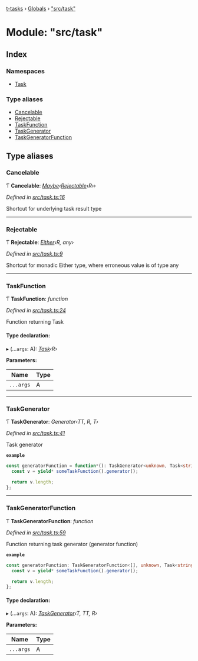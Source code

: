 [t-tasks](../README.md) › [Globals](../globals.md) › ["src/task"](_src_task_.md)

# Module: "src/task"

## Index

### Namespaces

* [Task](_src_task_.task.md)

### Type aliases

* [Cancelable](_src_task_.md#cancelable)
* [Rejectable](_src_task_.md#rejectable)
* [TaskFunction](_src_task_.md#taskfunction)
* [TaskGenerator](_src_task_.md#taskgenerator)
* [TaskGeneratorFunction](_src_task_.md#taskgeneratorfunction)

## Type aliases

###  Cancelable

Ƭ **Cancelable**: *[Maybe](_src_maybe_.maybe.md)‹[Rejectable](_src_task_.md#rejectable)‹R››*

*Defined in [src/task.ts:16](https://github.com/lammonaaf/t-tasks/blob/f3810a3/src/task.ts#L16)*

Shortcut for underlying task result type

___

###  Rejectable

Ƭ **Rejectable**: *[Either](_src_either_.either.md)‹R, any›*

*Defined in [src/task.ts:9](https://github.com/lammonaaf/t-tasks/blob/f3810a3/src/task.ts#L9)*

Shortcut for monadic Either type, where erroneous value is of type any

___

###  TaskFunction

Ƭ **TaskFunction**: *function*

*Defined in [src/task.ts:24](https://github.com/lammonaaf/t-tasks/blob/f3810a3/src/task.ts#L24)*

Function returning Task

#### Type declaration:

▸ (...`args`: A): *[Task](_src_task_.task.md)‹R›*

**Parameters:**

Name | Type |
------ | ------ |
`...args` | A |

___

###  TaskGenerator

Ƭ **TaskGenerator**: *Generator‹TT, R, T›*

*Defined in [src/task.ts:41](https://github.com/lammonaaf/t-tasks/blob/f3810a3/src/task.ts#L41)*

Task generator

**`example`** 
```typescript
const generatorFunction = function*(): TaskGenerator<unknown, Task<string>, number> {
  const v = yield* someTaskFunction().generator();

  return v.length;
};
```

___

###  TaskGeneratorFunction

Ƭ **TaskGeneratorFunction**: *function*

*Defined in [src/task.ts:59](https://github.com/lammonaaf/t-tasks/blob/f3810a3/src/task.ts#L59)*

Function returning task generator (generator function)

**`example`** 
```typescript
const generatorFunction: TaskGeneratorFunction<[], unknown, Task<string>, number> = function*() {
  const v = yield* someTaskFunction().generator();

  return v.length;
};
```

#### Type declaration:

▸ (...`args`: A): *[TaskGenerator](_src_task_.md#taskgenerator)‹T, TT, R›*

**Parameters:**

Name | Type |
------ | ------ |
`...args` | A |
